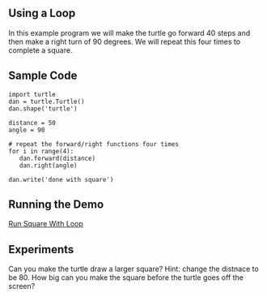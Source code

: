 ## Using a Loop

In this example program we will make the turtle go forward 40 steps and then make a right turn of 90 degrees.  We will repeat this four times to complete a square.


## Sample Code
```
import turtle
dan = turtle.Turtle()
dan.shape('turtle')

distance = 50
angle = 90

# repeat the forward/right functions four times
for i in range(4):
   dan.forward(distance)
   dan.right(angle)
   
dan.write('done with square')
```

## Running the Demo
[Run Square With Loop](https://trinket.io/python/6cadd3c046)

## Experiments
Can you make the turtle draw a larger square?  Hint: change the distnace to be 80.  How big can you make the square before the turtle goes off the screen?
